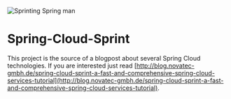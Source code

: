 ![Sprinting Spring man](http://blog.novatec-gmbh.de/wp-content/uploads/2017/06/spring-cloud-sprint-running-spring-man-feature-image-375x215.png)

# Spring-Cloud-Sprint

This project is the source of a blogpost about several Spring Cloud technologies. If you are interested just read [http://blog.novatec-gmbh.de/spring-cloud-sprint-a-fast-and-comprehensive-spring-cloud-services-tutorial](http://blog.novatec-gmbh.de/spring-cloud-sprint-a-fast-and-comprehensive-spring-cloud-services-tutorial).
